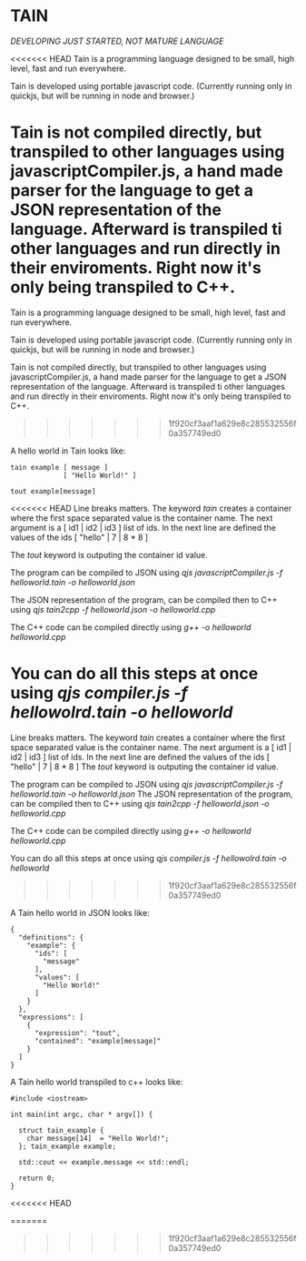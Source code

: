 # TAIN

*DEVELOPING JUST STARTED, NOT MATURE LANGUAGE*

<<<<<<< HEAD
Tain is a programming language designed to be small, high level, fast and run everywhere. 

Tain is developed using portable javascript code. (Currently running only in quickjs, but will be running in node and browser.) 

Tain is not compiled directly, but transpiled to other languages using javascriptCompiler.js, a hand made parser for the language to get a JSON representation of the language. Afterward is transpiled ti other languages and run directly in their enviroments. Right now it's only being transpiled to C++. 
=======
Tain is a programming language designed to be small, high level, fast and run everywhere.

Tain is developed using portable javascript code. (Currently running only in quickjs, but will be running in node and browser.)

Tain is not compiled directly, but transpiled to other languages using javascriptCompiler.js, a hand made parser for the language to get a JSON representation of the language. Afterward is transpiled ti other languages and run directly in their enviroments. Right now it's only being transpiled to C++.
>>>>>>> 1f920cf3aaf1a629e8c285532556f0a357749ed0

A hello world in Tain looks like:
```
tain example [ message ]
             [ "Hello World!" ]

tout example[message]
```

<<<<<<< HEAD
Line breaks matters. 
The keyword _tain_ creates a container where the first space separated value is the container name. 
The next argument is a [ id1 | id2 | id3 ] list of ids. 
In the next line are defined the values of the ids [ "hello" | 7 | 8 * 8 ] 

The _tout_ keyword is outputing the container id value.


The program can be compiled to JSON using _qjs javascriptCompiler.js -f helloworld.tain -o helloworld.json_

The JSON representation of the program, can be compiled then to C++ using _qjs tain2cpp -f helloworld.json -o helloworld.cpp_  

The C++ code can be compiled directly using _g++ -o helloworld helloworld.cpp_

You can do all this steps at once using _qjs compiler.js -f hellowolrd.tain -o helloworld_ 
=======
Line breaks matters.
The keyword _tain_ creates a container where the first space separated value is the container name.
The next argument is a [ id1 | id2 | id3 ] list of ids.
In the next line are defined the values of the ids [ "hello" | 7 | 8 * 8 ]
                                                                       The _tout_ keyword is outputing the container id value.                

The program can be compiled to JSON using _qjs javascriptCompiler.js -f helloworld.tain -o helloworld.json_                                                                                                          The JSON representation of the program, can be compiled then to C++ using _qjs tain2cpp -f helloworld.json -o helloworld.cpp_

The C++ code can be compiled directly using _g++ -o helloworld helloworld.cpp_

You can do all this steps at once using _qjs compiler.js -f hellowolrd.tain -o helloworld_
>>>>>>> 1f920cf3aaf1a629e8c285532556f0a357749ed0

A Tain hello world in JSON looks like:
```
{
  "definitions": {
    "example": {
      "ids": [
        "message"
      ],
      "values": [
        "Hello World!"
      ]
    }
  },
  "expressions": [
    {
      "expression": "tout",
      "contained": "example[message]"
    }
  ]
}
```


A Tain hello world transpiled to c++ looks like:
```
#include <iostream>

int main(int argc, char * argv[]) {

  struct tain_example {
    char message[14]  = "Hello World!";
  }; tain_example example;

  std::cout << example.message << std::endl;

  return 0;
}
```
<<<<<<< HEAD


=======
>>>>>>> 1f920cf3aaf1a629e8c285532556f0a357749ed0
